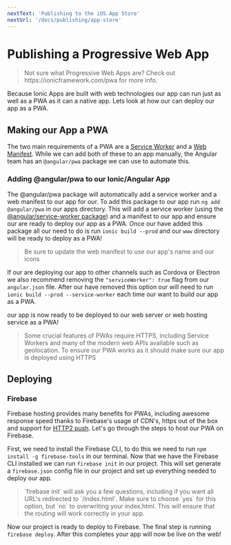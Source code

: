 ```yaml
---
nextText: 'Publishing to the iOS App Store'
nextUrl: '/docs/publishing/app-store'
---
```


# Publishing a Progressive Web App

<blockquote>
  <p>Not sure what Progressive Web Apps are? Check out https://ionicframework.com/pwa for more info.</p>
</blockquote>

Because Ionic Apps are built with web technologies our app can run just as well as a PWA as it can a native app. Lets look at how our can deploy our app as a PWA.

## Making our App a PWA

The two main requirements of a PWA are a [Service Worker](https://developers.google.com/web/fundamentals/primers/service-workers/) and a [Web Manifest](https://developers.google.com/web/fundamentals/web-app-manifest/). While we can add both of these to an app manually, the Angular team has an `@angular/pwa` package we can use to automate this.

### Adding @angular/pwa to our Ionic/Angular App

The @angular/pwa package will automatically add a service worker and a web manifest to our app for our. To add this package to our app run `ng add @angular/pwa` in our apps directory. This will add a service worker (using the [@angular/service-worker package](https://angular.io/guide/service-worker-intro)) and a manifest to our app and ensure our are ready to deploy our app as a PWA. Once our have added this package all our need to do is run `ionic build --prod` and our `www` directory will be ready to deploy as a PWA!

<blockquote>
  <p>Be sure to update the web manifest to use our app's name and our icons</p>
</blockquote>

If our are deploying our app to other channels such as Cordova or Electron we also recommend removing the `"serviceWorker": true` flag from our `angular.json` file. After our have removed this option our will need to run `ionic build --prod --service-worker` each time our want to build our app as a PWA.

our app is now ready to be deployed to our web server or web hosting service as a PWA!

<blockquote>
 <p>Some crucial features of PWAs require HTTPS, including Service Workers and many of the modern web APIs available such as geolocation. To ensure our PWA works as it should make sure our app is deployed using HTTPS</p>
</blockquote>


## Deploying

### Firebase

Firebase hosting provides many benefits for PWAs, including awesome response speed thanks to Firebase's usage of CDN's, https out of the box and support for [HTTP2 push](https://firebase.googleblog.com/2016/09/http2-comes-to-firebase-hosting.html). Let's go through the steps to host our PWA on Firebase.

First, we need to install the Firebase CLI, to do this we need to run `npm install -g firebase-tools` in our terminal. Now that we have the Firebase CLI installed we can run `firebase init` in our project. This will set generate a `firebase.json` config file in our project and set up everything needed to deploy our app.

<blockquote>
  <p>`firebase init` will ask you a few questions, including if you want all URL's redirected to `/index.html`. Make sure to choose `yes` for this option, but `no` to overwriting your index.html. This will ensure that the routing will work correctly in your app.</p>
</blockquote>

Now our project is ready to deploy to Firebase. The final step is running `firebase deploy`. After this completes your app will now be live on the web! 
